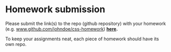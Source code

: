 # Homework submission

Please submit the link(s) to the repo (github repository) with your homework (e.g. www.github.com/johndoe/css-homework) **[here](https://goo.gl/forms/NkiI21wh3Fe48h583).**

To keep your assignments neat, each piece of homework should have its own repo.

<!-- 
## Homework schedule

### Week 4
| Day     | Topic                        | Homework     |
| ------  | -----                        | --------     |
| Thursday | Node Express Server | [Besty Buy CRUD REST Inventory Manager](https://github.com/WDI-SEA/express-daily-planet)|
| Wednesday  | Node / Express            | No homework. |
| Tuesday | Node / Express               | No homework. |
| Monday  | AJAX                         | No homework. |

### Week 2

| Day    | Topic                        | Homework                                                                  |
| ------ | -----                        | --------                                                                  |
| Thursday | Bootstrap Mockup | [Bootstrap Mockup](https://github.com/WDI-SEA/bootstrap-mockups) |
| Wednesday | Intro to jQuery | [jQuery Intro](https://github.com/davified/jquery-intro-lab) |
| Wednesday | Catch Up | Finish [Times Table](https://github.com/ga-students/dom-times-table) |
| Wednesday | Catch Up | Finish [Sim City Bomb Squad](https://github.com/ga-students/sim-city-bomb-squad) |
| Tuesday | JavaScript Iterators | [Using Iterators](https://github.com/WDI-SEA/js-callbacks-iterators) |
| Tuesday | Javascript Callbacks, Timers | [Sim City Bomb Squad](https://github.com/ga-students/sim-city-bomb-squad) |
| Monday | Review | Finish Tic Tac Toe! |

### Week 1

| Day       | Topic      | Homework                                                             |
| ------    | -----      | --------                                                             |
| Friday    | Javascript | [Tic Tac Toe][1010]                                                  |
| Thursday | DOM & Events| [Temperature Converter][1009]                                        |
| Wednesday | JavaScript | No Homework                                                          |
| Tuesday   | CSS        | 1. [Recreate AirBnB][903]          |
| Tuesday   | CSS        | 2. [Recreate Instagram][902] |
| Monday    | HTML       | 1. [HTML User Input Lab][901] |
| Monday    | HTML       | 2. [HTML Top Ten Movies Lab][900] |

-->

<!-- Links to homework -->
[1010]: https://github.com/davified/tic-tac-toe
[900]: https://github.com/WDI-SEA/html_top_ten_movies_table
[901]: https://github.com/WDI-SEA/html_user_inputs
[902]: https://github.com/ga-students/css-positioning
[903]: https://github.com/ga-students/css-airbnb
[1009]: https://github.com/WDI-SEA/temperature-converter-dom
